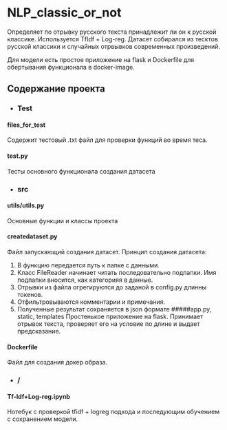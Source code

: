 # NLP_classic_or_not
Определяет по отрывку русского текста принадлежит ли он к русской классике. Используется TfIdf + Log-reg. Датасет собирался из тесктов русской классики и случайных отрвывков современных произведений.

Для модели есть простое приложение на flask и Dockerfile для обертывания функционала в docker-image.

## Содержание проекта
- ### Test
#### files_for_test
Содержит тестовый .txt файл для проверки функций во время теса.
#### test.py
Тесты основного функционала создания датасета
- ### src
#### utils/utils.py
Основные функции и классы проекта
#### createdataset.py
Файл запускающий создания датасет.  Принцип создания датасета:
1. В функцию передается путь к папке с данными.
2. Класс FileReader начинает читать последовательно подпапки. Имя подпапки вносится, как категорияя в данные.
3. Отрывки из файла огрегируются до заданой в config.py длинны токенов.
4. Отфильтровываются комментарии и примечания.
5. Полученные результат сохраняется в json формате
#####app.py, static, templates
Простенькое приложение на flask. Принимает отрывок текста, проверяет его на условие по длине и выдает предсказание.
#### Dockerfile
Файл для создания докер образа.
- ### /
#### Tf-Idf+Log-reg.ipynb
Нотебук с проверкой tfidf + logreg подхода и последующим обучением с сохранением модели.
